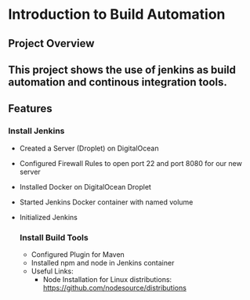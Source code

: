 # Introduction to Build Automation

## **Project Overview**
This project shows the use of jenkins as build automation and continous integration tools.
---

## **Features**
### Install Jenkins
- Created a Server (Droplet) on DigitalOcean
- Configured Firewall Rules to open port 22 and port 8080 for our new server
- Installed Docker on DigitalOcean Droplet
- Started Jenkins Docker container with named volume
- Initialized Jenkins

  ### Install Build Tools
  - Configured Plugin for Maven
  - Installed npm and node in Jenkins container
  - Useful Links:
      - Node Installation for Linux distributions: https://github.com/nodesource/distributions
